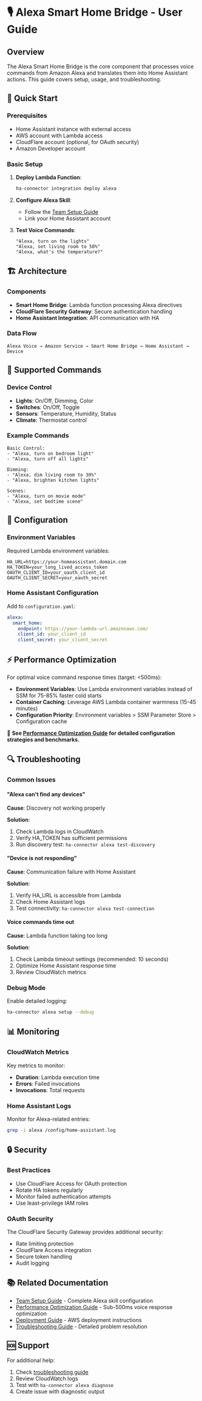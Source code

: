 # 🎙️ Alexa Smart Home Bridge - User Guide

## Overview

The Alexa Smart Home Bridge is the core component that processes voice commands from Amazon Alexa and translates them into Home Assistant actions. This guide covers setup, usage, and troubleshooting.

## 🚀 Quick Start

### Prerequisites

- Home Assistant instance with external access
- AWS account with Lambda access
- CloudFlare account (optional, for OAuth security)
- Amazon Developer account

### Basic Setup

1. **Deploy Lambda Function**:

   ```bash
   ha-connector integration deploy alexa
   ```

2. **Configure Alexa Skill**:
   - Follow the [Team Setup Guide](integrations/alexa/TEAM_SETUP.md)
   - Link your Home Assistant account

3. **Test Voice Commands**:

   ```text
   "Alexa, turn on the lights"
   "Alexa, set living room to 50%"
   "Alexa, what's the temperature?"
   ```

## 🏗️ Architecture

### Components

- **Smart Home Bridge**: Lambda function processing Alexa directives
- **CloudFlare Security Gateway**: Secure authentication handling
- **Home Assistant Integration**: API communication with HA

### Data Flow

```text
Alexa Voice → Amazon Service → Smart Home Bridge → Home Assistant → Device
```

## 🎯 Supported Commands

### Device Control

- **Lights**: On/Off, Dimming, Color
- **Switches**: On/Off, Toggle
- **Sensors**: Temperature, Humidity, Status
- **Climate**: Thermostat control

### Example Commands

```text
Basic Control:
- "Alexa, turn on bedroom light"
- "Alexa, turn off all lights"

Dimming:
- "Alexa, dim living room to 30%"
- "Alexa, brighten kitchen lights"

Scenes:
- "Alexa, turn on movie mode"
- "Alexa, set bedtime scene"
```

## 🔧 Configuration

### Environment Variables

Required Lambda environment variables:

```text
HA_URL=https://your-homeassistant.domain.com
HA_TOKEN=your_long_lived_access_token
OAUTH_CLIENT_ID=your_oauth_client_id
OAUTH_CLIENT_SECRET=your_oauth_secret
```

### Home Assistant Configuration

Add to `configuration.yaml`:

```yaml
alexa:
  smart_home:
    endpoint: https://your-lambda-url.amazonaws.com/
    client_id: your_client_id
    client_secret: your_client_secret
```

## ⚡ Performance Optimization

For optimal voice command response times (target: <500ms):

- **Environment Variables**: Use Lambda environment variables instead of SSM for 75-85% faster cold starts
- **Container Caching**: Leverage AWS Lambda container warmness (15-45 minutes)
- **Configuration Priority**: Environment variables > SSM Parameter Store > Configuration cache

📘 **See [Performance Optimization Guide](PERFORMANCE_OPTIMIZATION.md) for detailed configuration strategies and benchmarks.**

## 🔍 Troubleshooting

### Common Issues

#### "Alexa can't find any devices"

**Cause**: Discovery not working properly

**Solution**:

1. Check Lambda logs in CloudWatch
2. Verify HA_TOKEN has sufficient permissions
3. Run discovery test: `ha-connector alexa test-discovery`

#### "Device is not responding"

**Cause**: Communication failure with Home Assistant

**Solution**:

1. Verify HA_URL is accessible from Lambda
2. Check Home Assistant logs
3. Test connectivity: `ha-connector alexa test-connection`

#### Voice commands time out

**Cause**: Lambda function taking too long

**Solution**:

1. Check Lambda timeout settings (recommended: 10 seconds)
2. Optimize Home Assistant response time
3. Review CloudWatch metrics

### Debug Mode

Enable detailed logging:

```bash
ha-connector alexa setup --debug
```

## 📊 Monitoring

### CloudWatch Metrics

Key metrics to monitor:

- **Duration**: Lambda execution time
- **Errors**: Failed invocations
- **Invocations**: Total requests

### Home Assistant Logs

Monitor for Alexa-related entries:

```bash
grep -i alexa /config/home-assistant.log
```

## 🔒 Security

### Best Practices

- Use CloudFlare Access for OAuth protection
- Rotate HA tokens regularly
- Monitor failed authentication attempts
- Use least-privilege IAM roles

### OAuth Security

The CloudFlare Security Gateway provides additional security:

- Rate limiting protection
- CloudFlare Access integration
- Secure token handling
- Audit logging

## 📚 Related Documentation

- [Team Setup Guide](integrations/alexa/TEAM_SETUP.md) - Complete Alexa skill configuration
- [Performance Optimization Guide](PERFORMANCE_OPTIMIZATION.md) - Sub-500ms voice response optimization
- [Deployment Guide](deployment/DEPLOYMENT_GUIDE.md) - AWS deployment instructions
- [Troubleshooting Guide](deployment/TROUBLESHOOTING.md) - Detailed problem resolution

## 🆘 Support

For additional help:

1. Check [troubleshooting guide](deployment/TROUBLESHOOTING.md)
2. Review CloudWatch logs
3. Test with `ha-connector alexa diagnose`
4. Create issue with diagnostic output
